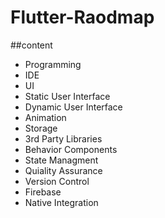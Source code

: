 # Flutter-Raodmap

##content

* Programming 
* IDE
* UI
* Static User Interface
* Dynamic User Interface
* Animation
* Storage
* 3rd Party Libraries
* Behavior Components
* State Managment
* Quiality Assurance
* Version Control
* Firebase
* Native Integration

